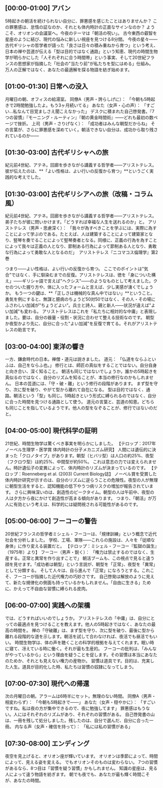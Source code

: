 ## [00:00-01:00] アバン
5時起きの朝活を続けられない自分に、罪悪感を感じたことはありませんか？
この罪悪感は、怠惰の証なのか、それとも体内時計の正直なサインなのか？
ようこそ、オリオンの会議室へ。今夜のテーマは「朝活の呪い」。
古今東西の叡智を星座のように結び、現代の悩みに新しい視座を見つける8分間。
今夜の星々——古代ギリシャの哲学者が語った「良さは日々の積み重ねから育つ」という考え、日本の禅や芸道が伝える「型は目的ではなく通路」という知恵、現代の時間生物学が明らかにした「人それぞれに合う時間帯」という事実、そして20世紀フランスの思想家が指摘した「社会の"当たり前"が私たちを型にはめる」仕組み。
万人の正解ではなく、あなたの最適解を探る物語を紡ぎ始めます。

## [01:00-01:30] 日常への没入
月曜日の朝、オフィスの給湯室。
同僚A（男声・誇らしげに）： 「今朝も5時起きで2時間勉強したよ。もう3ヶ月続いてる」
あなた（女声・心の声）： 「すごい...私なんて目覚ましさえ聞こえなかった」
デスクに積まれた自己啓発書。『7つの習慣』『モーニング・ルーティン』『朝の黄金時間術』——どれも最初の数ページで挫折。
上司（男声・さりげなく）： 「成功者はみんな朝型だからね」
その言葉が、さらに罪悪感を深めていく。朝活できない自分は、成功から取り残されているのか——
## [01:30-03:00] 古代ギリシャへの旅
紀元前4世紀、アテネ。回廊を歩きながら講義する哲学者——アリストテレス。
彼が伝えたのは、**「よい性格は、よい行いの反復から育つ」**というごく実践的な考えでした。

## [01:30-03:00] 古代ギリシアへの旅（改稿・コラム風）
紀元前4世紀、アテネ。回廊を歩きながら講義する哲学者——アリストテレス。
弟子たちが彼に問いかけます。「どうすれば幸福な人生を送れるのか」と。
アリストテレス（男声・思慮深く）： 「我々が為すべきことを学ぶには、実際に為すことによって学ぶのである。たとえば、人は建築することによって建築家となり、竪琴を奏でることによって竪琴奏者となる。同様に、正義の行為を為すことによって我々は正義の人となり、節制ある行為によって節制ある人となり、勇敢な行為によって勇敢な人となるのだ」　アリストテレス『ニコマコス倫理学』第2巻

つまり——よい性格は、よい行いの反復から育つ。
ここでのポイントは"気合"ではなく、手に馴染むまでの反復。アリストテレスは、徳を「身についた構え」——ギリシャ語で言えば"ヘクシス"——のようなものとして考えました。クセのついた握り方や、体に入ったフォームと言えば、少し実感が湧くでしょうか。
もう一つの鍵は、**「正しさは機械的な真ん中ではない」**ということ。
勇気を例にすると、無謀と臆病のちょうど50対50ではなく、その人・その場にふさわしい加減が"ちょうどよい"。兵士と詩人、親と新人——状況が違えば"よい加減"も変わる。
アリストテレスはこれを「私たちに相対的な中庸」と表現しました。要は、自分の器量・役割・状況に合わせて整える技術なのです。
朝型か夜型かより先に、自分に合った"よい加減"を反復で育てる。それがアリストテレスの助言です。

## [03:00-04:00] 東洋の響き

一方、鎌倉時代の日本。禅僧・道元は説きました。
道元： 「仏道をならふといふは、自己をならふ也。」
修行とは、師匠の真似をすることではない。自分自身と向き合い、深く知ること。
朝活も同じではないでしょうか。誰かの5時起きを真似るのではなく、自分のリズムを知ることが、本当の修行なのかもしれません。
日本の芸道には、「守・破・離」という修行の段階があります。
まず型を守り、次に型を破り、やがて型から離れて自在になる。
型は目的ではなく、通路。朝活という「型」も同じ。5時起きという形式に縛られるのではなく、自分に合った時間を見つける通路として使う。
道元の言葉と、芸道の知恵。どちらも同じことを指しているようです。他人の型をなぞることが、修行ではないのだと。
## [04:00-05:00] 現代科学の証明
21世紀、時間生物学は驚くべき事実を明らかにしました。
【テロップ：2017年ノーベル生理学・医学賞 体内時計の分子メカニズム研究】 人間には遺伝的に決まった「クロノタイプ」があります。朝型（ヒバリ型）は人口の約25%、夜型（フクロウ型）は約25%、中間型が約50%。
これは意志の力では変えられません。時計遺伝子の変異によって、体内時計のリズムが決まっているのです。
【テロップ：Roenneberg et al. (2003) Current Biology誌】 ノーベル賞を受賞した体内時計研究が示すのは、自分のリズムに逆らうことの危険性。夜型の人が無理に朝型生活をすると、認知機能の低下やうつ病リスクの増加が報告されています。
さらに興味深いのは、創造性のピークタイム。朝型の人は午前中、夜型の人は夕方から夜にかけて創造性が高まる傾向があります。
つまり、「朝活」が万人に有効という考えは、科学的には疑問視される可能性があるのです。
## [05:00-06:00] フーコーの警告
20世紀フランスの哲学者ミシェル・フーコーは、「規律訓練」という概念で近代社会を分析しました。
学校、工場、軍隊——これらの施設は、人々を「従順な身体」に作り変える装置だと。
【テロップ：ミシェル・フーコー『監獄の誕生』（1975年）より】 フーコー（男声・鋭く）： 「権力は禁止するのではなく、生産する。正常と異常を作り出すことで」
朝活ブームも、この視点で見ると違う顔を見せます。「成功者は朝型」という言説が、朝型を「正常」、夜型を「異常」として分類する。
そして人々は、自ら進んで「正常」になろうとする。これこそ、フーコーが指摘した近代権力の巧妙さです。
自己啓発は解放のように見えて、新たな規律化の側面も持っているかもしれません。「自由に生きる」ために、かえって不自由な習慣に縛られる皮肉。
## [06:00-07:00] 実践への架橋
では、どうすればいいのでしょうか。
アリストテレスの「中庸」は、自分にとっての最適点を見つけることを教えます。他人の5時起きではなく、あなたの最高の時間を。
禅の「守破離」は、まず型を守り、次に型を破り、最後に型から離れる段階的な道を示します。朝活を試して合わなければ、夜活でも昼活でもいい。
時間生物学は、体の声を聴くことの科学的根拠を与えてくれます。眠い時に寝て、冴えている時に働く。それが最も生産的。
フーコーの批判は、「みんながやっているから」という理由を疑うことを促します。その習慣は本当にあなたのためか、それとも見えない権力の産物か。
習慣は道具です。目的は、充実した人生。道具が目的化した時、私たちは習慣の奴隷になってしまう。
## [07:00-07:30] 現代への帰還
次の月曜日の朝。アラームは6時半にセット。無理のない時間。
同僚A（男声・相変わらず）： 「今朝も5時起きで——」
あなた（女声・穏やかに）： 「すごいですね。私は夜の方が集中できるので、夜に勉強してます」
罪悪感はもうない。人にはそれぞれのリズムがあり、それぞれの習慣がある。
自己啓発書の山は、一冊を残して処分しました。残したのは、自分で選んだ、自分に合った一冊。
内なる声（女声・確信を持って）： 「私には私の習慣がある」
## [07:30-08:00] エンディング
夜空を見上げると、オリオン座が輝いています。
オリオンは季節によって、時間によって、見える姿を変える。
でもオリオンそのものは変わらない。
7つの習慣があるなら、8つ目は「習慣を疑う習慣」かもしれません。
知識の星座は、見る人によって違う物語を紡ぎます。
朝でも夜でも、あなたが最も輝く時間こそが、あなたの時間。
